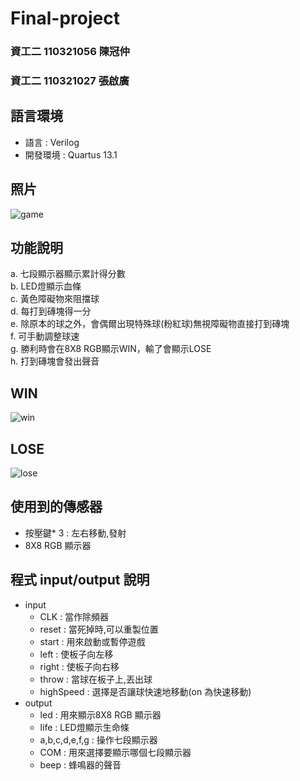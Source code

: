 # Final-project
### 資工二 110321056 陳冠仲 
### 資工二 110321027 張啟廣
## 語言環境
* 語言 : Verilog
* 開發環境 : Quartus 13.1
## 照片
  ![game](https://user-images.githubusercontent.com/122383629/211610812-e33b9299-2bb5-463a-83ac-d4cdb30b7008.jpg)
## 功能說明
a. 七段顯示器顯示累計得分數 \
b. LED燈顯示血條 \
c. 黃色障礙物來阻擋球 \
d. 每打到磚塊得一分 \
e. 除原本的球之外，會偶爾出現特殊球(粉紅球)無視障礙物直接打到磚塊 \
f. 可手動調整球速 \
g. 勝利時會在8X8 RGB顯示WIN，輸了會顯示LOSE \
h. 打到磚塊會發出聲音 
## WIN
  ![win](https://user-images.githubusercontent.com/122383629/211617781-c5b47757-f7bc-4e7e-bce1-989e95473028.jpg)  
## LOSE
  ![lose](https://user-images.githubusercontent.com/122383629/211617843-0a6da537-8963-4b11-9c34-2dc9f0782a2d.jpg)
## 使用到的傳感器
* 按壓鍵* 3 : 左右移動,發射
* 8X8 RGB 顯示器
## 程式 input/output 說明
* input
  * CLK       : 當作除頻器
  * reset     : 當死掉時,可以重製位置
  * start     : 用來啟動或暫停遊戲
  * left      : 使板子向左移
  * right     : 使板子向右移
  * throw     : 當球在板子上,丟出球
  * highSpeed : 選擇是否讓球快速地移動(on 為快速移動)
* output
  * led : 用來顯示8X8 RGB 顯示器
  * life : LED燈顯示生命條
  * a,b,c,d,e,f,g : 操作七段顯示器
  * COM : 用來選擇要顯示哪個七段顯示器
  * beep : 蜂鳴器的聲音


